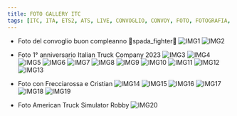 ```yaml
---
title: FOTO GALLERY ITC
tags: [ITC, ITA, ETS2, ATS, LIVE, CONVOGLIO, CONVOY, FOTO, FOTOGRAFIA, CAMION]
---
```


- Foto del convoglio buon compleanno 🎂spada_fighter🎂
![IMG1](./20231221230343_1.jpg)
![IMG2](./20231221230351_1.jpg)

- Foto 1° anniversario Italian Truck Company 2023
![IMG3](./ets2_20240203_223717_000.png)
![IMG4](./ets2_20240203_223717_00.jpg)
![IMG5](./20240704220902_1.jpg)
![IMG6](./20240723220717_1.jpg)
![IMG7](./20240723234439_1.jpg)
![IMG8](./20240725231852_1.jpg)
![IMG9](./20240727221118_1.jpg)
![IMG10](./20240730220945_1.jpg)
![IMG11](./20240730223642_1.jpg)
![IMG12](./20240730225046_1.jpg)
![IMG13](./20230211221827_1.jpg)

- Foto con Frecciarossa e Cristian
![IMG14](./ets2_20240802_222653_00.png)
![IMG15](./ets2_20240802_222643_00.png)
![IMG16](./ets2_20240802_222358_00.png)
![IMG17](./ets2_20240802_222343_00.png)
![IMG18](./20240802222649_1.jpg)
![IMG19](./ets2_20240802_225232_00.png)

- Foto American Truck Simulator Robby
![IMG20](./ats_20240804_105237_00.png)